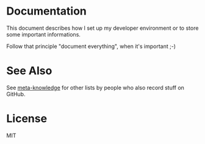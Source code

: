 # Documentation
This document describes how I set up my developer environment or to store some important informations.

Follow that principle "document everything", when it's important ;-)

# See Also
See [meta-knowledge](https://github.com/RichardLitt/meta-knowledge) for other lists by people who also record stuff on GitHub.

# License
MIT